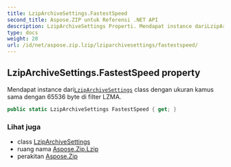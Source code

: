 ```yaml
---
title: LzipArchiveSettings.FastestSpeed
second_title: Aspose.ZIP untuk Referensi .NET API
description: LzipArchiveSettings Properti. Mendapat instance dariLzipArchiveSettings class dengan ukuran kamus sama dengan 65536 byte di filter LZMA.
type: docs
weight: 20
url: /id/net/aspose.zip.lzip/lziparchivesettings/fastestspeed/
---
```

## LzipArchiveSettings.FastestSpeed property

Mendapat instance dari[`LzipArchiveSettings`](../) class dengan ukuran kamus sama dengan 65536 byte di filter LZMA.

```csharp
public static LzipArchiveSettings FastestSpeed { get; }
```

### Lihat juga

* class [LzipArchiveSettings](../)
* ruang nama [Aspose.Zip.Lzip](../../lziparchivesettings/)
* perakitan [Aspose.Zip](../../../)


